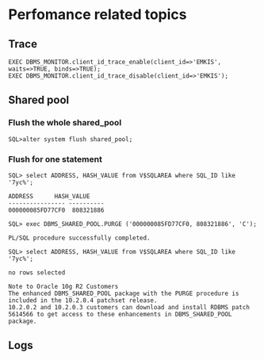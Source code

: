 # Perfomance related topics

## Trace
```
EXEC DBMS_MONITOR.client_id_trace_enable(client_id=>'EMKIS', waits=>TRUE, binds=>TRUE);
EXEC DBMS_MONITOR.client_id_trace_disable(client_id=>'EMKIS');
```


## Shared pool


### Flush the whole shared_pool
```
SQL>alter system flush shared_pool;
```

### Flush for one statement

```
SQL> select ADDRESS, HASH_VALUE from V$SQLAREA where SQL_ID like '7yc%';

ADDRESS 	 HASH_VALUE
---------------- ----------
000000085FD77CF0  808321886

SQL> exec DBMS_SHARED_POOL.PURGE ('000000085FD77CF0, 808321886', 'C');

PL/SQL procedure successfully completed.

SQL> select ADDRESS, HASH_VALUE from V$SQLAREA where SQL_ID like '7yc%';

no rows selected

Note to Oracle 10g R2 Customers
The enhanced DBMS_SHARED_POOL package with the PURGE procedure is included in the 10.2.0.4 patchset release.
10.2.0.2 and 10.2.0.3 customers can download and install RDBMS patch 5614566 to get access to these enhancements in DBMS_SHARED_POOL package.

```


## Logs

### 